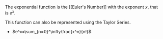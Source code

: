 The exponential function is the [[Euler's Number]] with the exponent $x$, that is $e^x$.

This function can also be represented using the Taylor Series.
- $e^x=\sum_{n=0}^\infty\frac{x^n}{n!}$